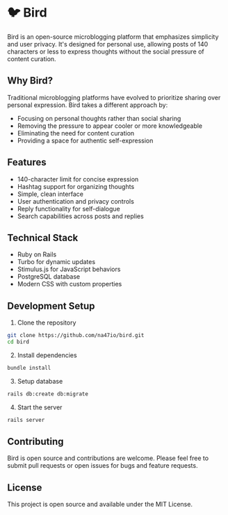 # 🐦 Bird

Bird is an open-source microblogging platform that emphasizes simplicity and user privacy. It's designed for personal use, allowing posts of 140 characters or less to express thoughts without the social pressure of content curation.

## Why Bird?

Traditional microblogging platforms have evolved to prioritize sharing over personal expression. Bird takes a different approach by:

- Focusing on personal thoughts rather than social sharing
- Removing the pressure to appear cooler or more knowledgeable
- Eliminating the need for content curation
- Providing a space for authentic self-expression

## Features

- 140-character limit for concise expression
- Hashtag support for organizing thoughts
- Simple, clean interface
- User authentication and privacy controls
- Reply functionality for self-dialogue
- Search capabilities across posts and replies

## Technical Stack

- Ruby on Rails
- Turbo for dynamic updates
- Stimulus.js for JavaScript behaviors
- PostgreSQL database
- Modern CSS with custom properties

## Development Setup

1. Clone the repository
```bash
git clone https://github.com/na47io/bird.git
cd bird
```

2. Install dependencies
```bash
bundle install
```

3. Setup database
```bash
rails db:create db:migrate
```

4. Start the server
```bash
rails server
```

## Contributing

Bird is open source and contributions are welcome. Please feel free to submit pull requests or open issues for bugs and feature requests.

## License

This project is open source and available under the MIT License.
